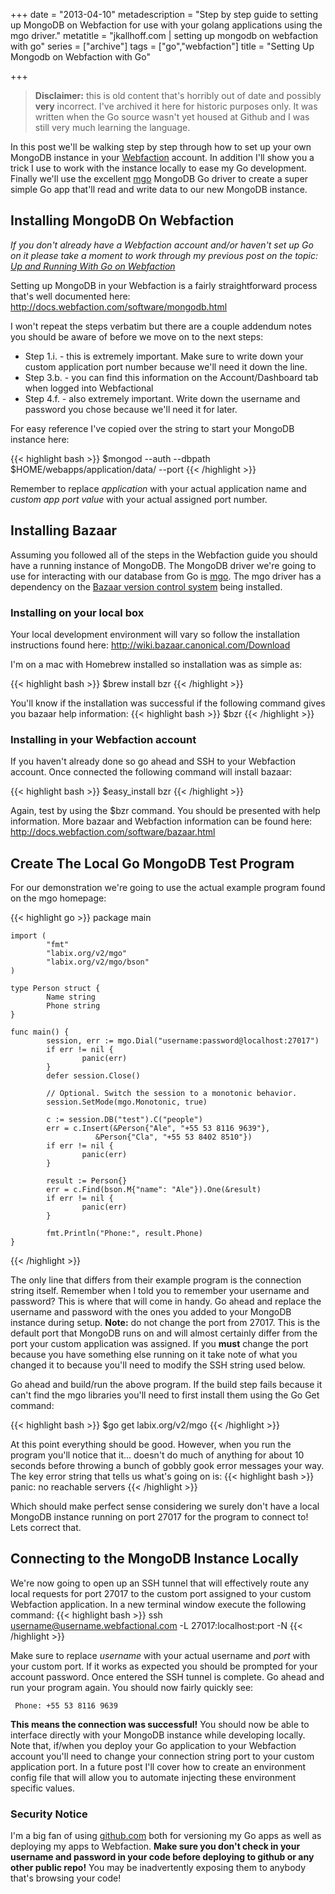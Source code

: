 +++
date = "2013-04-10"
metadescription = "Step by step guide to setting up MongoDB on Webfaction for use with your golang applications using the mgo driver."
metatitle = "jkallhoff.com | setting up mongodb on webfaction with go"
series = ["archive"]
tags = ["go","webfaction"]
title = "Setting Up Mongodb on Webfaction with Go"

+++

> **Disclaimer:** this is old content that's horribly out of date and possibly **very** incorrect. I've archived it here for historic purposes only. It was written when the Go source wasn't yet housed at Github and I was still very much learning the language.

In this post we'll be walking step by step through how to set up your own MongoDB instance<!--more--> in your [Webfaction][1] account. In addition I'll show you a trick I use to work with the instance locally to ease my Go development. Finally we'll use the excellent [mgo][2] MongoDB Go driver to create a super simple Go app that'll read and write data to our new MongoDB instance.

## Installing MongoDB On Webfaction

*If you don't already have a Webfaction account and/or haven't set up Go on it please take a moment to work through my previous post on the topic: [Up and Running With Go on Webfaction][3]*

Setting up MongoDB in your Webfaction is a fairly straightforward process that's well documented here: <http://docs.webfaction.com/software/mongodb.html>

I won't repeat the steps verbatim but there are a couple addendum notes you should be aware of before we move on to the next steps:

*   Step 1.i. - this is extremely important. Make sure to write down your custom application port number because we'll need it down the line.
*   Step 3.b. - you can find this information on the Account/Dashboard tab when logged into Webfactional
*   Step 4.f. - also extremely important. Write down the username and password you chose because we'll need it for later.

For easy reference I've copied over the string to start your MongoDB instance here:

{{< highlight bash >}}
$mongod --auth --dbpath $HOME/webapps/application/data/ --port <custom app port value>
{{< /highlight >}}

Remember to replace *application* with your actual application name and *custom app port value* with your actual assigned port number.

## Installing Bazaar

Assuming you followed all of the steps in the Webfaction guide you should have a running instance of MongoDB. The MongoDB driver we're going to use for interacting with our database from Go is [mgo][2]. The mgo driver has a dependency on the [Bazaar version control system][5] being installed.

### Installing on your local box

Your local development environment will vary so follow the installation instructions found here: <http://wiki.bazaar.canonical.com/Download>

I'm on a mac with Homebrew installed so installation was as simple as:

{{< highlight bash >}}
     $brew install bzr
{{< /highlight >}}

You'll know if the installation was successful if the following command gives you bazaar help information:
{{< highlight bash >}}
     $bzr
{{< /highlight >}}

### Installing in your Webfaction account

If you haven't already done so go ahead and SSH to your Webfaction account. Once connected the following command will install bazaar:

{{< highlight bash >}}
     $easy_install bzr
{{< /highlight >}}

Again, test by using the $bzr command. You should be presented with help information. More bazaar and Webfaction information can be found here: <http://docs.webfaction.com/software/bazaar.html>

## Create The Local Go MongoDB Test Program

For our demonstration we're going to use the actual example program found on the mgo homepage:

{{< highlight go >}}
    package main
    
    import (
            "fmt"
            "labix.org/v2/mgo"
            "labix.org/v2/mgo/bson"
    )
    
    type Person struct {
            Name string
            Phone string
    }
    
    func main() {
            session, err := mgo.Dial("username:password@localhost:27017")
            if err != nil {
                    panic(err)
            }
            defer session.Close()
    
            // Optional. Switch the session to a monotonic behavior.
            session.SetMode(mgo.Monotonic, true)
    
            c := session.DB("test").C("people")
            err = c.Insert(&Person{"Ale", "+55 53 8116 9639"},
                       &Person{"Cla", "+55 53 8402 8510"})
            if err != nil {
                    panic(err)
            }
    
            result := Person{}
            err = c.Find(bson.M{"name": "Ale"}).One(&result)
            if err != nil {
                    panic(err)
            }
    
            fmt.Println("Phone:", result.Phone)
    }
{{< /highlight >}}

The only line that differs from their example program is the connection string itself. Remember when I told you to remember your username and password? This is where that will come in handy. Go ahead and replace the username and password with the ones you added to your MongoDB instance during setup. **Note:** do not change the port from 27017. This is the default port that MongoDB runs on and will almost certainly differ from the port your custom application was assigned. If you **must** change the port because you have something else running on it take note of what you changed it to because you'll need to modify the SSH string used below.

Go ahead and build/run the above program. If the build step fails because it can't find the mgo libraries you'll need to first install them using the Go Get command:

{{< highlight bash >}}
     $go get labix.org/v2/mgo
{{< /highlight >}}

At this point everything should be good. However, when you run the program you'll notice that it... doesn't do much of anything for about 10 seconds before throwing a bunch of gobbly gook error messages your way. The key error string that tells us what's going on is:
{{< highlight bash >}}
     panic: no reachable servers
{{< /highlight >}}

Which should make perfect sense considering we surely don't have a local MongoDB instance running on port 27017 for the program to connect to! Lets correct that.

## Connecting to the MongoDB Instance Locally

We're now going to open up an SSH tunnel that will effectively route any local requests for port 27017 to the custom port assigned to your custom Webfaction application. In a new terminal window execute the following command:
{{< highlight bash >}}
     ssh username@username.webfactional.com -L 27017:localhost:port -N
{{< /highlight >}}

Make sure to replace *username* with your actual username and *port* with your custom port. If it works as expected you should be prompted for your account password. Once entered the SSH tunnel is complete. Go ahead and run your program again. You should now fairly quickly see:

     Phone: +55 53 8116 9639
    

**This means the connection was successful!** You should now be able to interface directly with your MongoDB instance while developing locally. Note that, if/when you deploy your Go application to your Webfaction account you'll need to change your connection string port to your custom application port. In a future post I'll cover how to create an environment config file that will allow you to automate injecting these environment specific values.

### Security Notice

I'm a big fan of using [github.com][6] both for versioning my Go apps as well as deploying my apps to Webfaction. **Make sure you don't check in your username and password in your code before deploying to github or any other public repo!** You may be inadvertently exposing them to anybody that's browsing your code!

 [1]: http://www.webfaction.com
 [2]: http://labix.org/mgo
 [3]: http://jessekallhoff.com/2013/04/04/up-and-running-with-go-on-webfaction/
 [5]: http://wiki.bazaar.canonical.com/
 [6]: http://github.com